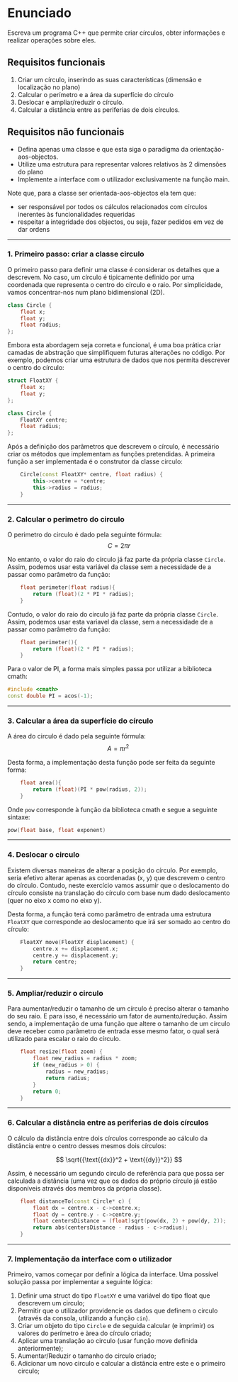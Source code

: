 # Enunciado
Escreva um programa C++ que permite criar círculos, obter informações e realizar operações sobre eles.

## Requisitos funcionais
1. Criar um círculo, inserindo as suas características (dimensão e localização no plano)
2. Calcular o perímetro e a área da superfície do círculo
3. Deslocar e ampliar/reduzir o círculo.
4. Calcular a distância entre as periferias de dois círculos.

## Requisitos não funcionais
- Defina apenas uma classe e que esta siga o paradigma da orientação-aos-objectos.
- Utilize uma estrutura para representar valores relativos às 2 dimensões do plano
- Implemente a interface com o utilizador exclusivamente na função main.

Note que, para a classe ser orientada-aos-objectos ela tem que:
- ser responsável por todos os cálculos relacionados com círculos inerentes às funcionalidades requeridas
- respeitar a integridade dos objectos, ou seja, fazer pedidos em vez de dar ordens

---

### 1. Primeiro passo: criar a classe circulo

O primeiro passo para definir uma classe é considerar os detalhes que a descrevem. No caso, um círculo é tipicamente definido por uma coordenada que representa o centro do círculo e o raio. Por simplicidade, vamos concentrar-nos num plano bidimensional (2D).

```cpp
class Circle {
    float x;
    float y;
    float radius;
};
```

Embora esta abordagem seja correta e funcional, é uma boa prática criar camadas de abstração que simplifiquem futuras alterações no código. Por exemplo, podemos criar uma estrutura de dados que nos permita descrever o centro do círculo:

```cpp
struct FloatXY {
    float x; 
    float y;
};

class Circle {
    FloatXY centre;
    float radius;
};
```


Após a definição dos parâmetros que descrevem o círculo, é necessário criar os métodos que implementam as funções pretendidas. A primeira função a ser implementada é o construtor da classe circulo:
```cpp
    Circle(const FloatXY* centre, float radius) {
        this->centre = *centre;
        this->radius = radius;
    }
```

---

### 2. Calcular o perimetro do circulo
O perimetro do circulo é dado pela seguinte fórmula:
$$ C = 2 \pi r $$

No entanto, o valor do raio do círculo já faz parte da própria classe ``Circle``. Assim, podemos usar esta variável da classe sem a necessidade de a passar como parâmetro da função:

```cpp
    float perimeter(float radius){
        return (float)(2 * PI * radius);
    }
```

Contudo, o valor do raio do circulo já faz parte da própria classe ``Circle``. Assim, podemos usar esta variavel da classe, sem a necessidade de a passar como parâmetro da função:

```cpp
    float perimeter(){
        return (float)(2 * PI * radius);
    }
```

Para o valor de PI, a forma mais simples passa por utilizar a biblioteca cmath:
```cpp
#include <cmath>
const double PI = acos(-1);
```

---

### 3. Calcular a área da superfície do círculo

A área do circulo é dado pela seguinte fórmula:
$$ A = \pi r^2\ $$

Desta forma, a implementação desta função pode ser feita da seguinte forma:
```cpp
    float area(){
        return (float)(PI * pow(radius, 2));
    }
```
Onde ``pow`` corresponde à função da biblioteca cmath e segue a seguinte sintaxe:
```cpp
pow(float base, float exponent)
```
---

### 4. Deslocar o circulo

Existem diversas maneiras de alterar a posição do círculo. Por exemplo, seria efetivo alterar apenas as coordenadas (x, y) que descrevem o centro do círculo. Contudo, neste exercício vamos assumir que o deslocamento do círculo consiste na translação do círculo com base num dado deslocamento (quer no eixo x como no eixo y).

Desta forma, a função terá como parâmetro de entrada uma estrutura ``FloatXY`` que corresponde ao deslocamento que irá ser somado ao centro do círculo:

```cpp
	FloatXY move(FloatXY displacement) {
		centre.x += displacement.x;
		centre.y += displacement.y;
		return centre;
	}
```
---

### 5. Ampliar/reduzir o circulo

Para aumentar/reduzir o tamanho de um círculo é preciso alterar o tamanho do seu raio. E para isso, é necessário um fator de aumento/redução. Assim sendo, a implementação de uma função que altere o tamanho de um círculo deve receber como parâmetro de entrada esse mesmo fator, o qual será utilizado para escalar o raio do círculo.

```cpp
	float resize(float zoom) {
		float new_radius = radius * zoom;
		if (new_radius > 0) {
			radius = new_radius;
			return radius;
		}
		return 0;
	}
```

---

### 6. Calcular a distância entre as periferias de dois círculos

O cálculo da distância entre dois círculos corresponde ao cálculo da distância entre o centro desses mesmos dois círculos:

$$ \sqrt{{\text{{dx}}^2 + \text{{dy}}^2}} $$

Assim, é necessário um segundo circulo de referência para que possa ser calculada a distância (uma vez que os dados do próprio círculo já estão disponíveis através dos membros da própria classe).

```cpp
	float distanceTo(const Circle* c) {
		float dx = centre.x - c->centre.x;
		float dy = centre.y - c->centre.y;
		float centersDistance = (float)sqrt(pow(dx, 2) + pow(dy, 2));
		return abs(centersDistance - radius - c->radius);
	}
```

--- 

### 7. Implementação da interface com o utilizador

Primeiro, vamos começar por definir a lógica da interface. Uma possível solução passa por implementar a seguinte lógica:
1. Definir uma struct do tipo ``FloatXY`` e uma variável do tipo float que descrevem um circulo;
2. Permitir que o utilizador providencie os dados que definem o circulo (através da consola, utilizando a função ``cin``).
3. Criar um objeto do tipo ``Circle`` e de seguida calcular (e imprimir) os valores do perímetro e àrea do círculo criado;
4. Aplicar uma translação ao circulo (usar função move definida anteriormente);
5. Aumentar/Reduzir o tamanho do circulo criado;
6. Adicionar um novo circulo e calcular a distância entre este e o primeiro circulo;
